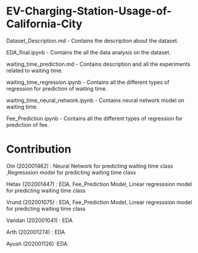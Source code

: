 # EV-Charging-Station-Usage-of-California-City

Dataset_Description.md - Contains the description about the dataset.

EDA_final.ipynb - Contains the all the data analysis on the dataset.

waiting_time_prediction.md - Contains description and all the experiments related to waiting time.

waiting_time_regression.ipynb - Contains all the different types of regression for prediction of waiting time.

waiting_time_neural_network.ipynb - Contains neural network model on waiting time.

Fee_Prediction.ipynb - Contains all the different types of regression for prediction of fee.


# Contribution
Om (202001462) : Neural Network for predicting waiting time class ,Regresssion model for predicting waiting time class

Hetav (202001447) : EDA, Fee_Prediction Model, Linear regresssion model for predicting waiting time class

Vrund (202001075) : EDA, Fee_Prediction Model, Linear regresssion model for predicting waiting time class

Vandan (202001041) : EDA

Arth (202001274) : EDA

Ayush (202001126) :EDA
